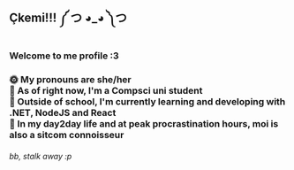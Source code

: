 <h2 >Çkemi!!! ༼ つ ◕_◕ ༽つ</h2>
<h3>Welcome to me profile :3<h3>
<p>🌞 My pronouns are she/her<br>
🩷 As of right now, I'm a Compsci uni student <br>
🌟 Outside of school, I'm currently learning and developing with .NET, NodeJS and React<br>
🫧 In my day2day life and at peak procrastination hours, moi is also a sitcom connoisseur
<h6>bb, stalk away :p</h6>

<!--
**b4rdh4k/b4rdh4k** is a ✨ _special_ ✨ repository because its `README.md` (this file) appears on your GitHub profile.

Here are some ideas to get you started:

- 🔭 I’m currently working on ...
- 🌱 I’m currently learning ...
- 👯 I’m looking to collaborate on ...
- 🤔 I’m looking for help with ...
- 💬 Ask me about ...
- 📫 How to reach me: ...
- 😄 Pronouns: ...
- ⚡ Fun fact: ...
-->

